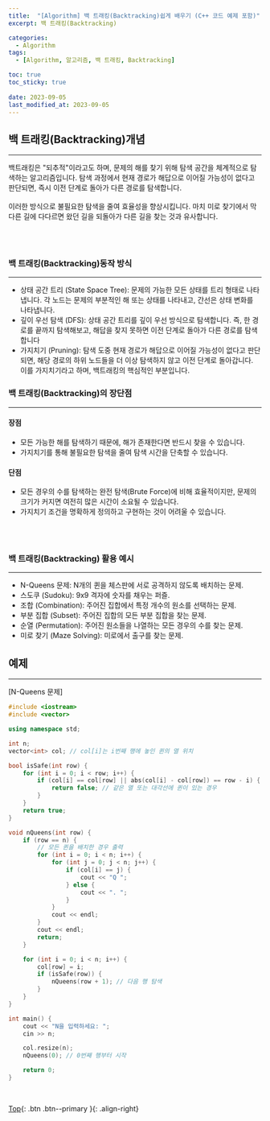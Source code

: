 ```yaml
---
title:  "[Algorithm] 백 트래킹(Backtracking)쉽게 배우기 (C++ 코드 예제 포함)"
excerpt: 백 트래킹(Backtracking)

categories:
  - Algorithm
tags:
  - [Algorithm, 알고리즘, 백 트래킹, Backtracking]

toc: true
toc_sticky: true
 
date: 2023-09-05
last_modified_at: 2023-09-05
---
```


## 백 트래킹(Backtracking)개념
---
백트래킹은 "되추적"이라고도 하며, 문제의 해를 찾기 위해 탐색 공간을 체계적으로 탐색하는 알고리즘입니다. 탐색 과정에서 현재 경로가 해답으로 이어질 가능성이 없다고 판단되면, 즉시 이전 단계로 돌아가 다른 경로를 탐색합니다. <br><br>
이러한 방식으로 불필요한 탐색을 줄여 효율성을 향상시킵니다. 마치 미로 찾기에서 막다른 길에 다다르면 왔던 길을 되돌아가 다른 길을 찾는 것과 유사합니다.

<br><br>

### 백 트래킹(Backtracking)동작 방식
---
* 상태 공간 트리 (State Space Tree): 문제의 가능한 모든 상태를 트리 형태로 나타냅니다. 각 노드는 문제의 부분적인 해 또는 상태를 나타내고, 간선은 상태 변화를 나타냅니다.
* 깊이 우선 탐색 (DFS): 상태 공간 트리를 깊이 우선 방식으로 탐색합니다. 즉, 한 경로를 끝까지 탐색해보고, 해답을 찾지 못하면 이전 단계로 돌아가 다른 경로를 탐색합니다
* 가지치기 (Pruning): 탐색 도중 현재 경로가 해답으로 이어질 가능성이 없다고 판단되면, 해당 경로의 하위 노드들을 더 이상 탐색하지 않고 이전 단계로 돌아갑니다. 이를 가지치기라고 하며, 백트래킹의 핵심적인 부분입니다.

### 백 트래킹(Backtracking)의 장단점
---
#### 장점
* 모든 가능한 해를 탐색하기 때문에, 해가 존재한다면 반드시 찾을 수 있습니다.
* 가지치기를 통해 불필요한 탐색을 줄여 탐색 시간을 단축할 수 있습니다.

#### 단점
* 모든 경우의 수를 탐색하는 완전 탐색(Brute Force)에 비해 효율적이지만, 문제의 크기가 커지면 여전히 많은 시간이 소요될 수 있습니다.
* 가지치기 조건을 명확하게 정의하고 구현하는 것이 어려울 수 있습니다.

<br><br>

### 백 트래킹(Backtracking) 활용 예시
---
* N-Queens 문제: N개의 퀸을 체스판에 서로 공격하지 않도록 배치하는 문제.
* 스도쿠 (Sudoku): 9x9 격자에 숫자를 채우는 퍼즐.
* 조합 (Combination): 주어진 집합에서 특정 개수의 원소를 선택하는 문제.
* 부분 집합 (Subset): 주어진 집합의 모든 부분 집합을 찾는 문제.
* 순열 (Permutation): 주어진 원소들을 나열하는 모든 경우의 수를 찾는 문제.
* 미로 찾기 (Maze Solving): 미로에서 출구를 찾는 문제.

## 예제
---

[N-Queens 문제]<br>
``` C++
#include <iostream>
#include <vector>

using namespace std;

int n;
vector<int> col; // col[i]는 i번째 행에 놓인 퀸의 열 위치

bool isSafe(int row) {
    for (int i = 0; i < row; i++) {
        if (col[i] == col[row] || abs(col[i] - col[row]) == row - i) {
            return false; // 같은 열 또는 대각선에 퀸이 있는 경우
        }
    }
    return true;
}

void nQueens(int row) {
    if (row == n) {
        // 모든 퀸을 배치한 경우 출력
        for (int i = 0; i < n; i++) {
            for (int j = 0; j < n; j++) {
                if (col[i] == j) {
                    cout << "Q ";
                } else {
                    cout << ". ";
                }
            }
            cout << endl;
        }
        cout << endl;
        return;
    }

    for (int i = 0; i < n; i++) {
        col[row] = i;
        if (isSafe(row)) {
            nQueens(row + 1); // 다음 행 탐색
        }
    }
}

int main() {
    cout << "N을 입력하세요: ";
    cin >> n;

    col.resize(n);
    nQueens(0); // 0번째 행부터 시작

    return 0;
}
```

<br>

[Top](#){: .btn .btn--primary }{: .align-right}
